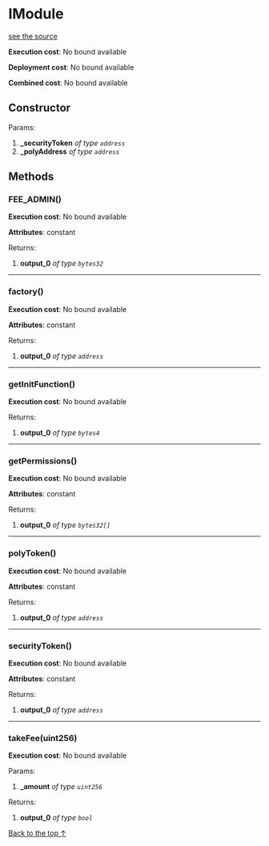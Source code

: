 # IModule
[see the source](git+https://github.com/PolymathNetwork/polymath-core/tree/master//Users/satyamagrawal/Repositories/polymath-core_v2/contracts/interfaces/IModule.sol)


**Execution cost**: No bound available

**Deployment cost**: No bound available

**Combined cost**: No bound available

## Constructor



Params:

1. **_securityToken** *of type `address`*
2. **_polyAddress** *of type `address`*



## Methods
### FEE_ADMIN()


**Execution cost**: No bound available

**Attributes**: constant



Returns:


1. **output_0** *of type `bytes32`*

--- 
### factory()


**Execution cost**: No bound available

**Attributes**: constant



Returns:


1. **output_0** *of type `address`*

--- 
### getInitFunction()


**Execution cost**: No bound available



Returns:


1. **output_0** *of type `bytes4`*

--- 
### getPermissions()


**Execution cost**: No bound available

**Attributes**: constant



Returns:


1. **output_0** *of type `bytes32[]`*

--- 
### polyToken()


**Execution cost**: No bound available

**Attributes**: constant



Returns:


1. **output_0** *of type `address`*

--- 
### securityToken()


**Execution cost**: No bound available

**Attributes**: constant



Returns:


1. **output_0** *of type `address`*

--- 
### takeFee(uint256)


**Execution cost**: No bound available


Params:

1. **_amount** *of type `uint256`*

Returns:


1. **output_0** *of type `bool`*

[Back to the top ↑](#imodule)
